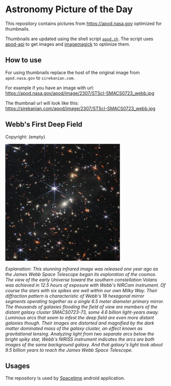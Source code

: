 # Astronomy Picture of the Day

This repository contains pictures from https://apod.nasa.gov optimized for thumbnails.

Thumbnails are updated using the shell script [`apod.sh`](apod.sh). The script
uses [apod-api](https://github.com/nasa/apod-api) to get images and [imagemagick](https://imagemagick.org) to
optimize them.

## How to use

For using thumbnails replace the host of the original image from `apod.nasa.gov` to `sirekanian.com`.

For example if you have an image with url:<br>
https://apod.nasa.gov/apod/image/2307/STScI-SMACS0723_webb.jpg

The thumbnail url will look like this:<br>
https://sirekanian.com/apod/image/2307/STScI-SMACS0723_webb.jpg

## Webb's First Deep Field

Copyright: (empty)

[![the picture of the day][1]][2]

_Explanation: This stunning infrared image was released one year ago as the James Webb Space Telescope began its exploration of the cosmos. The view of the early Universe toward the southern constellation Volans was achieved in 12.5 hours of exposure with Webb's NIRCam instrument. Of course the stars with six spikes are well within our own Milky Way. Their diffraction pattern is characteristic of Webb's 18 hexagonal mirror segments operating together as a single 6.5 meter diameter primary mirror. The thousands of galaxies flooding the field of view are members of the distant galaxy cluster SMACS0723-73, some 4.6 billion light-years away. Luminous arcs that seem to infest the deep field are even more distant galaxies though. Their images are distorted and magnified by the dark matter dominated mass of the galaxy cluster, an effect known as gravitational lensing. Analyzing light from two separate arcs below the bright spiky star, Webb's NIRISS instrument indicates the arcs are both images of the same background galaxy. And that galaxy's light took about 9.5 billion years to reach the James Webb Space Telescope._

## Usages

The repository is used by [Spacetime][3] android application.

[1]: image/2307/STScI-SMACS0723_webb.jpg

[2]: https://apod.nasa.gov/apod/image/2307/STScI-SMACS0723_webb.jpg

[3]: https://github.com/sirekanian/spacetime
